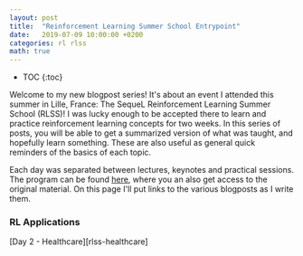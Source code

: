 ```yaml
---
layout: post
title:  "Reinforcement Learning Summer School Entrypoint"
date:   2019-07-09 10:00:00 +0200
categories: rl rlss
math: true
---
```


* TOC
{:toc}


Welcome to my new blogpost series! It's about an event I attended this summer in Lille, France: The SequeL Reinforcement Learning Summer School (RLSS)! I was lucky enough to be accepted there to learn and practice reinforcement learning concepts for two weeks. In this series of posts, you will be able to get a summarized version of what was taught, and hopefully learn something. These are also useful as general quick reminders of the basics of each topic.

Each day was separated between lectures, keynotes and practical sessions. The program can be found [here](https://rlss.inria.fr/program/), where you an also get access to the original material. On this page I'll put links to the various blogposts as I write them.

<h3>RL Applications</h3>
[Day 2 - Healthcare][rlss-healthcare]<br/>



[rlss-healthcare]: /blog/2019/07/09/rlss-healthcare